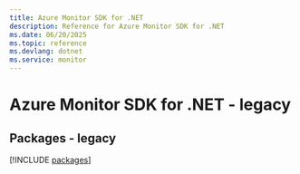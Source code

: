 ```yaml
---
title: Azure Monitor SDK for .NET
description: Reference for Azure Monitor SDK for .NET
ms.date: 06/20/2025
ms.topic: reference
ms.devlang: dotnet
ms.service: monitor
---
```

# Azure Monitor SDK for .NET - legacy
## Packages - legacy
[!INCLUDE [packages](monitor-index.md)]